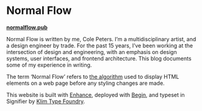 # Normal Flow

**[normalflow.pub](https://normalflow.pub)**

Normal Flow is written by me, Cole Peters. I’m a multidisciplinary artist, and a design engineer by trade. For the past 15 years, I’ve been working at the intersection of design and engineering, with an emphasis on design systems, user interfaces, and frontend architecture. This blog documents some of my experience in writing.

The term ‘Normal Flow’ refers to <a href='https://developer.mozilla.org/en-US/docs/Web/CSS/CSS_Flow_Layout'>the algorithm</a> used to display HTML elements on a web page before any styling changes are made.

This website is built with [Enhance](https://enhance.dev), deployed with [Begin](https://begin.com), and typeset in Signifier by [Klim Type Foundry](https://klim.co.nz).

